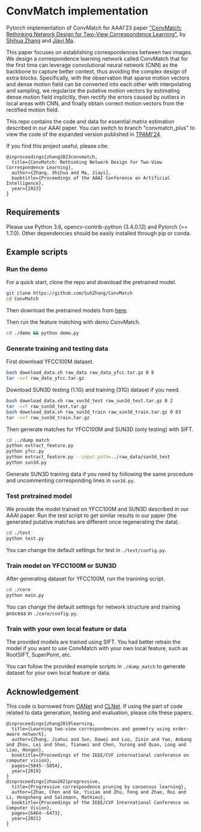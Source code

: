 # ConvMatch implementation

Pytorch implementation of ConvMatch for AAAI'23 paper ["ConvMatch: Rethinking Network Design for Two-View Correspondence Learning"](https://ojs.aaai.org/index.php/AAAI/article/view/25456), by [Shihua Zhang](https://scholar.google.com/citations?user=7f_tYK4AAAAJ&hl) and [Jiayi Ma](https://scholar.google.com/citations?user=73trMQkAAAAJ&hl).

This paper focuses on establishing correspondences between two images. We design a correspondence learning network called ConvMatch that for the first time can leverage convolutional neural network (CNN) as the backbone to capture better context, thus avoiding the complex design of extra blocks. Specifically, with the observation that sparse motion vectors and dense motion field can be converted into each other with interpolating and sampling, we regularize the putative motion vectors by estimating dense motion field implicitly, then rectify the errors caused by outliers in local areas with CNN, and finally obtain correct motion vectors from the rectified motion field.

This repo contains the code and data for essential matrix estimation described in our AAAI paper. You can switch to branch "convmatch_plus" to view the code of the expanded version published in [TPAMI'24](https://ieeexplore.ieee.org/abstract/document/10323178).

If you find this project useful, please cite:

```
@inproceedings{zhang2023convmatch,
  title={ConvMatch: Rethinking Network Design for Two-View Correspondence Learning},
  author={Zhang, Shihua and Ma, Jiayi},
  booktitle={Proceedings of the AAAI Conference on Artificial Intelligence},
  year={2023}
}
```

## Requirements

Please use Python 3.6, opencv-contrib-python (3.4.0.12) and Pytorch (>= 1.7.0). Other dependencies should be easily installed through pip or conda.


## Example scripts

### Run the demo

For a quick start, clone the repo and download the pretrained model.
```bash
git clone https://github.com/SuhZhang/ConvMatch 
cd ConvMatch 
```
Then download the pretrained models from [here](https://drive.google.com/drive/folders/1JKuIWhMXe9ve3wRPb_xZmX37ZH1bxAC3).

Then run the feature matching with demo ConvMatch.

```bash
cd ./demo && python demo.py
```

### Generate training and testing data

First download YFCC100M dataset.
```bash
bash download_data.sh raw_data raw_data_yfcc.tar.gz 0 8
tar -xvf raw_data_yfcc.tar.gz
```

Download SUN3D testing (1.1G) and training (31G) dataset if you need.
```bash
bash download_data.sh raw_sun3d_test raw_sun3d_test.tar.gz 0 2
tar -xvf raw_sun3d_test.tar.gz
bash download_data.sh raw_sun3d_train raw_sun3d_train.tar.gz 0 63
tar -xvf raw_sun3d_train.tar.gz
```

Then generate matches for YFCC100M and SUN3D (only testing) with SIFT.
```bash
cd ../dump_match
python extract_feature.py
python yfcc.py
python extract_feature.py --input_path=../raw_data/sun3d_test
python sun3d.py
```
Generate SUN3D training data if you need by following the same procedure and uncommenting corresponding lines in `sun3d.py`.



### Test pretrained model

We provide the model trained on YFCC100M and SUN3D described in our AAAI paper. Run the test script to get similar results in our paper (the generated putative matches are different once regenerating the data).

```bash
cd ./test 
python test.py
```
You can change the default settings for test in `./test/config.py`.

### Train model on YFCC100M or SUN3D

After generating dataset for YFCC100M, run the tranining script.
```bash
cd ./core 
python main.py
```

You can change the default settings for network structure and training process in `./core/config.py`.

### Train with your own local feature or data 

The provided models are trained using SIFT. You had better retrain the model if you want to use ConvMatch with your own local feature, such as RootSIFT, SuperPoint, etc. 

You can follow the provided example scripts in `./dump_match` to generate dataset for your own local feature or data.

## Acknowledgement
This code is borrowed from [OANet](https://github.com/zjhthu/OANet) and [CLNet](https://github.com/sailor-z/CLNet). If using the part of code related to data generation, testing and evaluation, please cite these papers.

```
@inproceedings{zhang2019learning,
  title={Learning two-view correspondences and geometry using order-aware network},
  author={Zhang, Jiahui and Sun, Dawei and Luo, Zixin and Yao, Anbang and Zhou, Lei and Shen, Tianwei and Chen, Yurong and Quan, Long and Liao, Hongen},
  booktitle={Proceedings of the IEEE/CVF international conference on computer vision},
  pages={5845--5854},
  year={2019}
}
@inproceedings{zhao2021progressive,
  title={Progressive correspondence pruning by consensus learning},
  author={Zhao, Chen and Ge, Yixiao and Zhu, Feng and Zhao, Rui and Li, Hongsheng and Salzmann, Mathieu},
  booktitle={Proceedings of the IEEE/CVF International Conference on Computer Vision},
  pages={6464--6473},
  year={2021}
}
```
